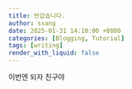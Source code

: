 ```yaml
---
title: 반갑습니다. 
author: ssang
date: 2025-01-31 14:10:00 +0800
categories: [Blogging, Tutorial]
tags: [writing]
render_with_liquid: false
---
```


이번엔 되자 친구야